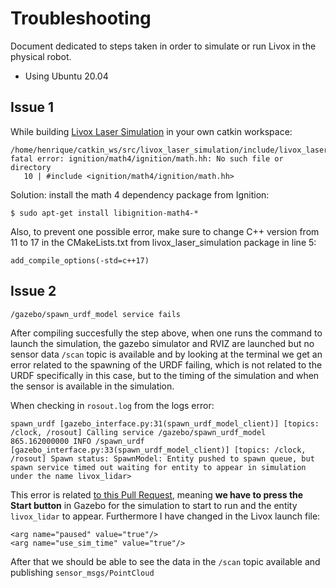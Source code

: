 # Troubleshooting

Document dedicated to steps taken in order to simulate or run Livox in the physical robot.

- Using Ubuntu 20.04

## Issue 1

While building [Livox Laser Simulation](https://github.com/Livox-SDK/livox_laser_simulation) in your own catkin workspace:

``` In file included from /home/henrique/catkin_ws/src/livox_laser_simulation/src/livox_ode_multiray_shape.cpp:14:
/home/henrique/catkin_ws/src/livox_laser_simulation/include/livox_laser_simulation/livox_ode_multiray_shape.h:10:10: fatal error: ignition/math4/ignition/math.hh: No such file or directory
   10 | #include <ignition/math4/ignition/math.hh>
```

Solution: install the math 4 dependency package from Ignition:

` $ sudo apt-get install libignition-math4-* `

Also, to prevent one possible error, make sure to change C++ version from 11 to 17 in the CMakeLists.txt from livox_laser_simulation package in line 5:

`add_compile_options(-std=c++17)`

## Issue 2

`/gazebo/spawn_urdf_model service fails`

After compiling succesfully the step above, when one runs the command to launch the simulation, the gazebo simulator and RVIZ are launched but no sensor data `/scan` topic is available and by looking at the terminal we get an error related to the spawning of the URDF failing, which is not related to the URDF specifically in this case, but to the timing of the simulation and when the sensor is available in the simulation.

When checking in `rosout.log` from the logs error:

```
spawn_urdf [gazebo_interface.py:31(spawn_urdf_model_client)] [topics: /clock, /rosout] Calling service /gazebo/spawn_urdf_model
865.162000000 INFO /spawn_urdf [gazebo_interface.py:33(spawn_urdf_model_client)] [topics: /clock, /rosout] Spawn status: SpawnModel: Entity pushed to spawn queue, but spawn service timed out waiting for entity to appear in simulation under the name livox_lidar>
```

This error is related [to this Pull Request](https://github.com/ros-simulation/gazebo_ros_pkgs/pull/1024), meaning **we have to press the Start button** in Gazebo for the simulation to start to run and the entity `livox_lidar` to appear. Furthermore I have changed in the Livox launch file:

```
<arg name="paused" value="true"/>
<arg name="use_sim_time" value="true"/>
```

After that we should be able to see the data in the `/scan` topic available and publishing `sensor_msgs/PointCloud`